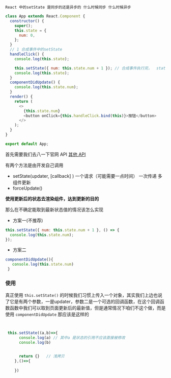 `React 中的setState 是同步的还是异步的 什么时候同步 什么时候异步`

```js
class App extends React.Component {
  constructor() {
    super();
    this.state = {
      num: 0,
    };
  }
  // 1 合成事件中的setState
  handleClick() {
    console.log(this.state);

    this.setState({ num: this.state.num + 1 }); // 合成事件执行完，  state 并没有更新 造成所谓的 异步 try 代码块执行完事之后
    console.log(this.state);
  }
  componentDidUpdate() {
    console.log(this.state.num);
  }
  render() {
    return (
      <>
        {this.state.num}
        <button onClick={this.handleClick.bind(this)}>按钮</button>
      </>
    );
  }
}

export default App;
```

首先需要我们去八一下官网 API [其他 API](https://zh-hans.reactjs.org/docs/react-component.html#setstate)

有两个方法是由开发自己调用

- setState(updater, [callback] ) 一个请求（可能需要一点时间） 一次传递 多组件更新
- forceUpdate()

**使用更新后的状态去渲染组件，达到更新的目的**

那么在不确定能取到最新状态值的情况该怎么实现

- 方案一(不推荐)

```js
this.setState({ num: this.state.num + 1 }, () => {
  console.log(this.state.num);
});
```

- 方案二

```js
componentDidUpdate(){
   console.log(this.state.num)
 }
```

### 使用

真正使用 `this.setState()` 的时候我们习惯上传入一个对象，其实我们上边也说了它是有两个参数，一是updater，参数二是一个可选的回调函数，在这个回调函数函数中我们可以取到页面更新后的最新值，但是通常情况下咱们不这个做，而是使用
`componentDidUpdate`
那应该是这样的 

```js


 this.setState((a,b)=>{
      console.log(a) // 其中a 是状态的引用不应该直接被修改
      console.log(b)


      return {}   // 浅拷贝
    },()=>{
      
    })
```